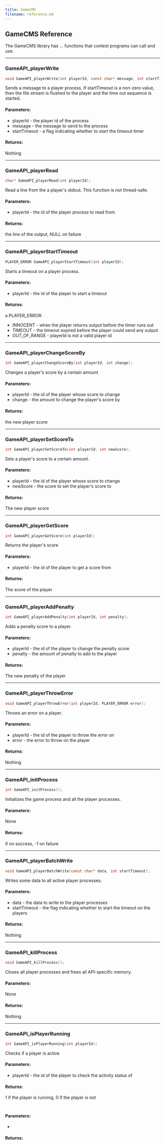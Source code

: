 ```yaml
---
title: GameCMS
filename: reference.md
---
```


## GameCMS Reference

The GameCMS library has ... functions that contest programs can call and use.

---
### GameAPI_playerWrite
```c
void GameAPI_playerWrite(int playerId, const char* message, int startTimeout);
```
Sends a message to a player process. If startTimeout is a non-zero value, then the file stream is flushed to the player and the time out sequence is started.
#### Parameters:
* playerId - the player id of the process
* message - the message to send to the process
* startTimeout - a flag indicating whether to start the timeout timer
#### Returns:
Nothing

---
### GameAPI_playerRead
```c
char* GameAPI_playerRead(int playerId);
```
Read a line from the a player's stdout. This function is not thread-safe.
#### Parameters:
* playerId - the id of the player process to read from
#### Returns:
the line of the output, NULL on failure

---
### GameAPI_playerStartTimeout
```c
PLAYER_ERROR GameAPI_playerStartTimeout(int playerId);
```
Starts a timeout on a player process.
#### Parameters:
* playerId - the id of the player to start a timeout
#### Returns:
a PLAYER_ERROR:
* INNOCENT - when the player returns output before the timer runs out
* TIMEOUT - the timeout expired before the player could send any output
* OUT_OF_RANGE - playerId is not a valid player id

---
### GameAPI_playerChangeScoreBy
```c
int GameAPI_playerChangeScoreBy(int playerId, int change);
```
Changes a player's score by a certain amount
#### Parameters:
* playerId - the id of the player whose score to change
* change - the amount to change the player's score by
#### Returns:
the new player score

---
### GameAPI_playerSetScoreTo
```c
int GameAPI_playerSetScoreTo(int playerId, int newScore);
```
Sets a player's score to a certain amount.
#### Parameters:
* playerId - the id of the player whose score to change
* newScore - the score to set the player's score to
#### Returns:
The new player score

---
### GameAPI_playerGetScore
```c
int GameAPI_playerGetScore(int playerId);
```
Returns the player's score
#### Parameters:
* playerId - the id of the player to get a score from
#### Returns:
The score of the player

---
### GameAPI_playerAddPenalty
```c
int GameAPI_playerAddPenalty(int playerId, int penalty);
```
Adds a penalty score to a player.
#### Parameters:
* playerId - the id of the player to change the penalty score
* penalty - the amount of penalty to add to the player
#### Returns:
The new penalty of the player

---
### GameAPI_playerThrowError
```c
void GameAPI_playerThrowError(int playerId, PLAYER_ERROR error);
```
Throws an error on a player.
#### Parameters:
* playerId - the id of the player to throw the error on
* error - the error to throw on the player
#### Returns:
Nothing

---
### GameAPI_initProcess
```c
int GameAPI_initProcess();
```
Initializes the game process and all the player processes.
#### Parameters:
None
#### Returns:
0 on success, -1 on failure

---
### GameAPI_playerBatchWrite
```c
void GameAPI_playerBatchWrite(const char* data, int startTimeout);
```
Writes some data to all active player processes.
#### Parameters:
* data - the data to write to the player processes
* startTimeout - the flag indicating whether to start the timeout on the players
#### Returns:
Nothing

---
### GameAPI_killProcess
```c
void GameAPI_killProcess();
```
Closes all player processes and frees all API-specific memory.
#### Parameters:
None
#### Returns:
Nothing

---
### GameAPI_isPlayerRunning
```c
int GameAPI_isPlayerRunning(int playerId);
```
Checks if a player is active
#### Parameters:
* playerId - the id of the player to check the activity status of
#### Returns:
1 if the player is running, 0 if the player is not


###
```c

```

#### Parameters:
* 
#### Returns:
